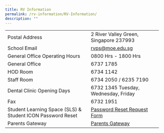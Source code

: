 ```yaml
---
title: RV Information
permalink: /rv-information/RV-Information/
description: ""
---
```

|  	|  	|
|---	|---	|
| Postal Address 	| 2 River Valley Green, Singapore 237993 	|
| School Email 	| [rvps@moe.edu.sg ](rvps@moe.edu.sg )	|
| General Office Operating Hours 	|  0800 Hrs - 1800 Hrs 	|
| General Office 	| 6737 1785 	|
| HOD Room 	| 6734 1142 	|
| Staff Room 	| 6734 2050 / 6235 7190 	|
| Dental Clinic Opening Days 	| 6732 1345 Tuesday, Wednesday, Friday 	|
| Fax 	| 6732 1951 	|
| Student Learning Space (SLS) & Student ICON Password Reset  	|  [Password Reset Request Form](https://form.gov.sg/5da6a91857a4920012781a00) 	|
| Parents Gateway 	| [Parents Gateway](/rv-partners/Parents-Gateway)	|